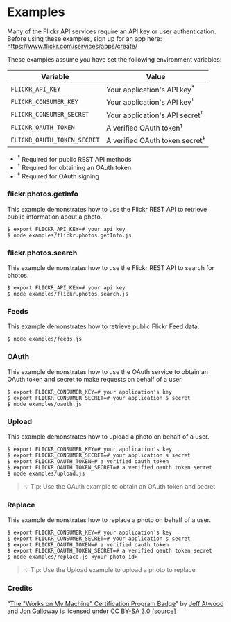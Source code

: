 # Examples

Many of the Flickr API services require an API key or user authentication.
Before using these examples, sign up for an app here: https://www.flickr.com/services/apps/create/

These examples assume you have set the following environment variables:

| Variable | Value |
| --- | --- |
| `FLICKR_API_KEY` | Your application's API key<sup>*</sup> |
| `FLICKR_CONSUMER_KEY` | Your application's API key<sup>†</sup> |
| `FLICKR_CONSUMER_SECRET` | Your application's API secret<sup>†</sup> |
| `FLICKR_OAUTH_TOKEN` | A verified OAuth token<sup>‡</sup> |
| `FLICKR_OAUTH_TOKEN_SECRET` | A verified OAuth token secret<sup>‡</sup> |

- <sup>*</sup> Required for public REST API methods
- <sup>†</sup> Required for obtaining an OAuth token
- <sup>‡</sup> Required for OAuth signing

### flickr.photos.getInfo

This example demonstrates how to use the Flickr REST API to retrieve public information about a photo.

```
$ export FLICKR_API_KEY=# your api key
$ node examples/flickr.photos.getInfo.js
```

### flickr.photos.search

This example demonstrates how to use the Flickr REST API to search for photos.

```
$ export FLICKR_API_KEY=# your api key
$ node examples/flickr.photos.search.js
```

### Feeds

This example demonstrates how to retrieve public Flickr Feed data.

```
$ node examples/feeds.js
```

### OAuth

This example demonstrates how to use the OAuth service to obtain an OAuth token and secret to make requests on behalf of a user.

```
$ export FLICKR_CONSUMER_KEY=# your application's key
$ export FLICKR_CONSUMER_SECRET=# your application's secret
$ node examples/oauth.js
```

### Upload

This example demonstrates how to upload a photo on behalf of a user.

```
$ export FLICKR_CONSUMER_KEY=# your application's key
$ export FLICKR_CONSUMER_SECRET=# your application's secret
$ export FLICKR_OAUTH_TOKEN=# a verified oauth token
$ export FLICKR_OAUTH_TOKEN_SECRET=# a verified oauth token secret
$ node examples/upload.js
```

> 💡 Tip: Use the OAuth example to obtain an OAuth token and secret

### Replace

This example demonstrates how to replace a photo on behalf of a user.

```
$ export FLICKR_CONSUMER_KEY=# your application's key
$ export FLICKR_CONSUMER_SECRET=# your application's secret
$ export FLICKR_OAUTH_TOKEN=# a verified oauth token
$ export FLICKR_OAUTH_TOKEN_SECRET=# a verified oauth token secret
$ node examples/replace.js <your photo id>
```

> 💡 Tip: Use the Upload example to upload a photo to replace

### Credits

"[The "Works on My Machine" Certification Program Badge](https://blog.codinghorror.com/the-works-on-my-machine-certification-program/)" by [Jeff Atwood](https://blog.codinghorror.com/about-me/) and [Jon Galloway](http://weblogs.asp.net/jgalloway/) is licensed under [CC BY-SA 3.0](https://creativecommons.org/licenses/by-sa/3.0/) [[source](https://discourse.codinghorror.com/t/the-works-on-my-machine-certification-program/599/82)]
